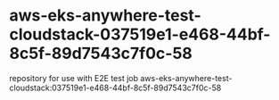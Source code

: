 # aws-eks-anywhere-test-cloudstack-037519e1-e468-44bf-8c5f-89d7543c7f0c-58
repository for use with E2E test job aws-eks-anywhere-test-cloudstack:037519e1-e468-44bf-8c5f-89d7543c7f0c-58
